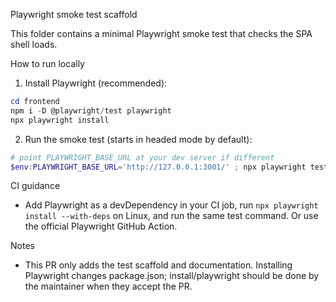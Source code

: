 Playwright smoke test scaffold

This folder contains a minimal Playwright smoke test that checks the SPA shell loads.

How to run locally

1. Install Playwright (recommended):

```powershell
cd frontend
npm i -D @playwright/test playwright
npx playwright install
```

2. Run the smoke test (starts in headed mode by default):

```powershell
# point PLAYWRIGHT_BASE_URL at your dev server if different
$env:PLAYWRIGHT_BASE_URL='http://127.0.0.1:3001/' ; npx playwright test tests/playwright/smoke.spec.ts
```

CI guidance

- Add Playwright as a devDependency in your CI job, run `npx playwright install --with-deps` on Linux, and run the same test command. Or use the official Playwright GitHub Action.

Notes

- This PR only adds the test scaffold and documentation. Installing Playwright changes package.json; install/playwright should be done by the maintainer when they accept the PR.
